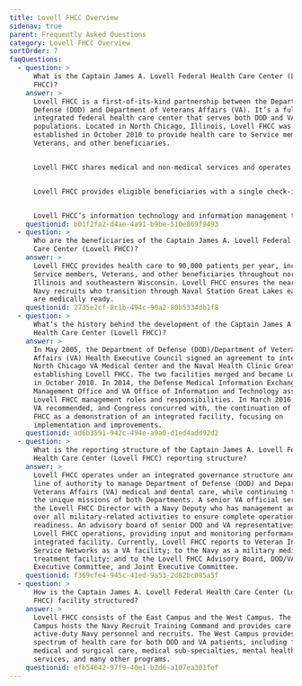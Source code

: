 ```yaml
---
title: Lovell FHCC Overview
sidenav: true
parent: Frequently Asked Questions
category: Lovell FHCC Overview
sortOrder: 7
faqQuestions:
  - question: >
      What is the Captain James A. Lovell Federal Health Care Center (Lovell
      FHCC)?
    answer: >
      Lovell FHCC is a first-of-its-kind partnership between the Department of
      Defense (DOD) and Department of Veterans Affairs (VA). It’s a fully
      integrated federal health care center that serves both DOD and VA patient
      populations. Located in North Chicago, Illinois, Lovell FHCC was
      established in October 2010 to provide health care to Service members,
      Veterans, and other beneficiaries.


      Lovell FHCC shares medical and non-medical services and operates via fully integrated DOD/VA medical personnel and leadership team. Now known as legacy interoperability capabilities, DOD and VA implemented functionalities enabling joint patient registration and orders portability for laboratory results and consultations; one medical staff with single departments; single systems such as human resources, finance, performance measures, workload, and personnel; and one local budget.


      Lovell FHCC provides eligible beneficiaries with a single check-in process and standardized patient care. Lovell FHCC provides a full spectrum of health care for patients, including full medical and surgical care, a large array of medical sub-specialties, a variety of mental health services, a Community Living Center and many other programs.


      Lovell FHCC’s information technology and information management teams safely interface DOD and VA health information technology systems to support an integrated facility.
    questionid: b01f2fa2-d4ae-4a91-b9be-510e869f9493
  - question: >
      Who are the beneficiaries of the Captain James A. Lovell Federal Health
      Care Center (Lovell FHCC)?
    answer: >
      Lovell FHCC provides health care to 90,000 patients per year, including
      Service members, Veterans, and other beneficiaries throughout northern
      Illinois and southeastern Wisconsin. Lovell FHCC ensures the nearly 50,000
      Navy recruits who transition through Naval Station Great Lakes each year
      are medically ready.
    questionid: 2735e2cf-8c1b-494c-90a2-80b5334db1f8
  - question: >
      What’s the history behind the development of the Captain James A. Lovell
      Health Care Center (Lovell FHCC)?
    answer: >
      In May 2005, the Department of Defense (DOD)/Department of Veterans
      Affairs (VA) Health Executive Council signed an agreement to integrate the
      North Chicago VA Medical Center and the Naval Health Clinic Great Lakes,
      establishing Lovell FHCC. The two facilities merged and became Lovell FHCC
      in October 2010. In 2014, the Defense Medical Information Exchange Program
      Management Office and VA Office of Information and Technology assumed
      Lovell FHCC management roles and responsibilities. In March 2016, DOD and
      VA recommended, and Congress concurred with, the continuation of Lovell
      FHCC as a demonstration of an integrated facility, focusing on
      implementation and improvements.
    questionid: ad6b3591-942c-494e-a9a0-d1ed4add92d2
  - question: >
      What is the reporting structure of the Captain James A. Lovell Federal
      Health Care Center (Lovell FHCC) reporting structure?
    answer: >
      Lovell FHCC operates under an integrated governance structure and a single
      line of authority to manage Department of Defense (DOD) and Department of
      Veterans Affairs (VA) medical and dental care, while continuing to meet
      the unique missions of both Departments. A senior VA official serves as
      the Lovell FHCC Director with a Navy Deputy who has management authority
      over all military-related activities to ensure complete operational
      readiness. An advisory board of senior DOD and VA representatives oversees
      Lovell FHCC operations, providing input and monitoring performance as an
      integrated facility. Currently, Lovell FHCC reports to Veteran Integrated
      Service Networks as a VA facility; to the Navy as a military medical
      treatment facility; and to the Lovell FHCC Advisory Board, DOD/VA Health
      Executive Committee, and Joint Executive Committee.
    questionid: f369cfe4-945c-41ed-9a53-2d82bc085a5f
  - question: >
      How is the Captain James A. Lovell Federal Health Care Center (Lovell
      FHCC) facility structured?
    answer: >
      Lovell FHCC consists of the East Campus and the West Campus. The East
      Campus hosts the Navy Recruit Training Command and provides care to
      active-duty Navy personnel and recruits. The West Campus provides a full
      spectrum of health care for both DOD and VA patients, including full
      medical and surgical care, medical sub-specialties, mental health
      services, and many other programs.
    questionid: efb54642-97f9-40e1-b2d6-a107ea301fef
---
```


